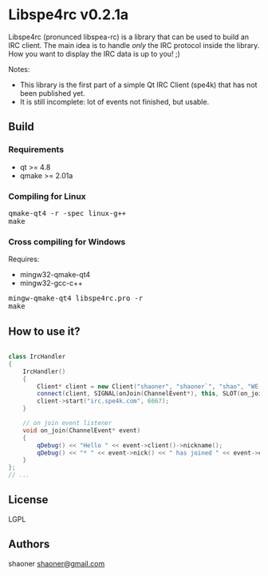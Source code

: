 Libspe4rc v0.2.1a
=======

Libspe4rc (pronunced libspea-rc) is a library that can be used to build an IRC client.
The main idea is to handle *only* the IRC protocol inside the library.
How you want to display the IRC data is up to you! ;)

Notes:
* This library is the first part of a simple Qt IRC Client (spe4k) that has not been published yet.
* It is still incomplete: lot of events not finished, but usable.

## Build

### Requirements

* qt >= 4.8
* qmake >= 2.01a

### Compiling for Linux

<pre>
qmake-qt4 -r -spec linux-g++
make
</pre>

### Cross compiling for Windows

Requires:
* mingw32-qmake-qt4
* mingw32-gcc-c++

<pre>
mingw-qmake-qt4 libspe4rc.pro -r
make
</pre>

## How to use it?

```c++

class IrcHandler
{
	IrcHandler()
	{
		Client* client = new Client("shaoner", "shaoner`", "shao", "WE DO NOT BREAK THE USERSPACE Mauro!");
		connect(client, SIGNAL(onJoin(ChannelEvent*), this, SLOT(on_join(ChannelEvent*)));
        client->start("irc.spe4k.com", 6667);
	}

	// on join event listener
   	void on_join(ChannelEvent* event)
   	{
		qDebug() << "Hello " << event->client()->nickname();
		qDebug() << "* " << event->nick() << " has joined " << event->channel();
   	}
};
// ...
```

## License

LGPL

## Authors

shaoner <shaoner@gmail.com>
